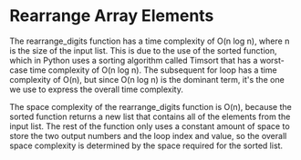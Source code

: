 # Rearrange Array Elements

The rearrange_digits function has a time complexity of O(n log n), where n is the size of the input list. This is due to the use of the sorted function, which in Python uses a sorting algorithm called Timsort that has a worst-case time complexity of O(n log n). The subsequent for loop has a time complexity of O(n), but since O(n log n) is the dominant term, it's the one we use to express the overall time complexity.

The space complexity of the rearrange_digits function is O(n), because the sorted function returns a new list that contains all of the elements from the input list. The rest of the function only uses a constant amount of space to store the two output numbers and the loop index and value, so the overall space complexity is determined by the space required for the sorted list.
